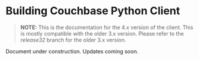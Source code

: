 # Building Couchbase Python Client

>**NOTE:** This is the documentation for the 4.x version of the client. This is mostly compatible with the older 3.x version. Please refer to the *release32* branch for the older 3.x version.

Document under construction.  Updates coming soon.
